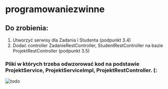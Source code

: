 # programowaniezwinne

## Do zrobienia:
1. Utworzyć serwisy dla Zadania i Studenta (podpunkt 3.4)
2. Dodać controller ZadanieRestController, StudentRestController na bazie ProjektRestController (podpunkt 3.5)

### Pliki w których trzeba odwzorować kod na podstawie ProjektService, ProjektServiceImpl, ProjektRestController. (:
![todo](https://i.imgur.com/hiB7hws.png)
